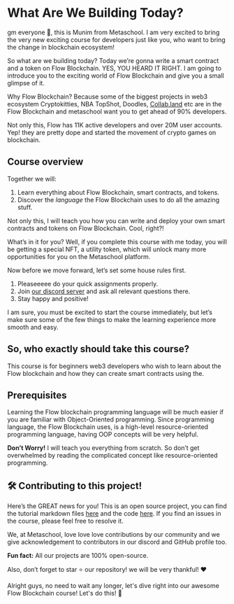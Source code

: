 # What Are We Building Today?

gm everyone 🌈, this is Munim from Metaschool. I am very excited to bring the very new exciting course for developers just like you, who want to bring the change in blockchain ecosystem!

So what are we building today? Today we’re gonna write a smart contract and a token on Flow Blockchain. YES, YOU HEARD IT RIGHT. I am going to introduce you to the exciting world of Flow Blockchain and give you a small glimpse of it.

Why Flow Blockchain? Because some of the biggest projects in web3 ecosystem Cryptokitties, NBA TopShot, Doodles, [Collab.land](http://url7913.metaschool.so/ls/click?upn=o-2F-2BCAhhSxg0BPSGw-2Bn9zA4U938w-2B-2BolSXjLkZnUZwiWuqyC-2F014KpZH4YjD2aSuGZ-2FD-2BRcRQTBvDUy7Qid-2By-2FbS8EKXG-2BES4haFnUY4yhjgidjNgInnr4eNV-2FLw1-2ByC2nokVSUHs5-2FJ1f-2BErHA8yjAaVS9FtQMBd1DGr13SzzN3-2FTAeEtYJMV1DjZ-2Fnvbh51KbpwmAv2hT-2Bm53RrZ8-2BUzSro-2Buq2MFMojU8b9CrCpZwZLr9DimT5tDV8sBn14gf4Ov-2B44gn4bsEtO9IsGb25wn9uV8xqbRAcApDQDzXhkDsoqIQVRDjnHjRFz-2BZ6vI7V-2F1YO2qKcActrgi0QS0jE3qdxNUgA-2FsfMVnnu1cJrxMboGzwrijB5x-2Fa9fNo19dcEjEhTsyBgZHziseccueWqGbcQkD6X3499hSVd-2FQPw9Vrgyo4-2Bl4TdUuN3-2F-2BhyJmp8RtU1Fi4bDpJpSB2jE-2FBDUA5UuUYaudFW3QRdUX-2FxjGKqvrk-2FlILo12cME-2F79sDICt-2FCa30pQnYPQPjPm03n6W-2BMQcxEo7HvGrpImw9aizo9CQu1-2FNng4pdmE4LbTuug40kJtuq-2FW6X-2FLYJg8S294LQ-3D-3Dt_hq_GemrTCWBSFhF-2BlLnn0lJUrVFmAWAMfji7KZkDSLLbhlnNzePGugl5qMFC4Z8u2EspjyzRdxs5iS2bDtbW2r8J6REmpThvhIxQucOnn5HLq0x5NEhrJoZ4Ivx8acDrBYp4WGne8JgITMzT0ZfH3g-2FZHTKjyT7GlLbIQ93KD5TQfDp-2Fx-2B-2B3xT4xUm1x1K8WkYO6eOOQETFZwYQKQUFLE0TOoPI4HVKVOpLFZ5xwlFI8HbK2KATges-2BWi87UAsulTq7OTu07yqL0teOAGG32DIEjVFy3bs4viDGbxq1T-2FhGHWC-2FMzdEjEsFjxfbdKRO6b0eQFqAZ-2BRViYTvtj2mf1pVGXGNa-2F0A3BjH2l4AogMoeMUbzQio44SfH-2FgqPiVHCI-2BA3hcbx2uTzlR8rRMhZx9DNbF-2FKOCGRV4IUtYedIkKT2QhkRqodsAdJrE9vPNFXPIXZuBmbcGNGhrnW-2BQMelp7GFd5a2Yjw7M-2FGQceTs5sTCiAxRtJdcyEnvkTAa8eY4Efu554UJtAeKOwhNsJWayzVg-2FML86b6fnbca0eZKi-2BprT-2F0bgrEjAvTVt4H21gDvCnX-2BpBKDv54Tqz4uNOlAfNJRrgAxPgQI9DJ4PVHICs0GtvLcQWARN7tFI53ZQHeJ-2FCfL-2BXHEf5UocLEWVZ7S3odQH4TcZ-2FVfVLT2qNfFHaAx3uDBj5ZwJu8-2FfVU2ooKh1E) etc are in the Flow Blockchain and metaschool want you to get ahead of 90% developers. 

Not only this, Flow has 11K active developers and over 20M user accounts. Yep! they are pretty dope and started the movement of crypto games on blockchain.

## Course overview

Together we will:

1. Learn everything about Flow Blockchain, smart contracts, and tokens. 
2. Discover the *language* the Flow Blockchain uses to do all the amazing stuff. 

Not only this, I will teach you how you can write and deploy your own smart contracts and tokens on Flow Blockchain. Cool, right?!

What’s in it for you? Well, if you complete this course with me today, you will be getting a special NFT, a utility token, which will unlock many more opportunities for you on the Metaschool platform.

Now before we move forward, let’s set some house rules first.
1. Pleaseeeee do your quick assignments properly.
2. Join [our discord server](https://discord.gg/vbVMUwXWgc) and ask all relevant questions there.
3. Stay happy and positive!

I am sure, you must be excited to start the course immediately, but let’s make sure some of the few things to make the learning experience more smooth and easy.

## So, who exactly should take this course?

This course is for beginners web3 developers who wish to learn about the Flow blockchain and how they can create smart contracts using the.

## Prerequisites

Learning the Flow blockchain programming language will be much easier if you are familiar with Object-Oriented programming. Since programming language, the Flow Blockchain uses, is a high-level resource-oriented programming language, having OOP concepts will be very helpful.

**Don’t Worry!** I will teach you everything from scratch. So don’t get overwhelmed by reading the complicated concept like resource-oriented programming.

## 🛠 Contributing to this project!

Here’s the GREAT news for you! This is an open source project, you can find the tutorial markdown files [here](https://github.com/0xmetaschool/Learning-Projects/tree/b0030e3284018e8b7ce45c1f0981ac37d2f7fc21/Write%20Your%20First%20Smart%20Contract%20on%20Flow%20Blockchain) and the code [here](https://github.com/0xmetaschool/Mint-Elon-Must-NFT). If you find an issues in the course, please feel free to resolve it.

We, at Metaschool, love love love contributions by our community and we give acknowledgement to contributors in our discord and GitHub profile too.

**Fun fact:** All our projects are 100% open-source.

Also, don’t forget to star ⭐️ our repository! we will be very thankful! ♥️

Alright guys, no need to wait any longer, let's dive right into our awesome Flow Blockchain course! Let's do this! 🙌
